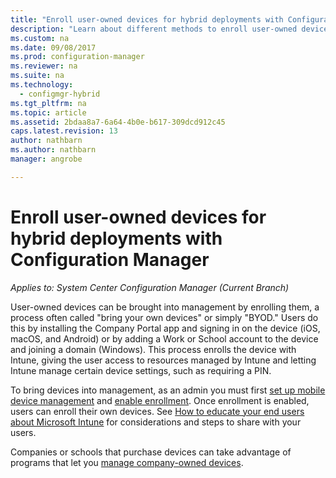 ```yaml
---
title: "Enroll user-owned devices for hybrid deployments with Configuration Manager"
description: "Learn about different methods to enroll user-owned devices for hybrid deployments with Configuration Manager."
ms.custom: na
ms.date: 09/08/2017
ms.prod: configuration-manager
ms.reviewer: na
ms.suite: na
ms.technology:
  - configmgr-hybrid
ms.tgt_pltfrm: na
ms.topic: article
ms.assetid: 2bdaa8a7-6a64-4b0e-b617-309dcd912c45
caps.latest.revision: 13
author: nathbarn
ms.author: nathbarn
manager: angrobe

---
```

# Enroll user-owned devices for hybrid deployments with Configuration Manager

*Applies to: System Center Configuration Manager (Current Branch)*

User-owned devices can be brought into management by enrolling them, a process often called "bring your own devices" or simply "BYOD." Users do this by installing the Company Portal app and signing in on the device (iOS, macOS, and Android) or by adding a Work or School account to the device and joining a domain (Windows). This process enrolls the device with Intune, giving the user access to resources managed by Intune and letting Intune manage certain device settings, such as requiring a PIN.

To bring devices into management, as an admin you must first [set up mobile device management](setup-hybrid-mdm.md) and [enable enrollment](enable-platform-enrollment.md). Once enrollment is enabled, users can enroll their own devices. See [How to educate your end users about Microsoft Intune](https://docs.microsoft.com/intune/end-user-educate) for considerations and steps to share with your users.

Companies or schools that purchase devices can take advantage of programs that let you [manage company-owned devices](enroll-company-owned-devices.md).
